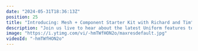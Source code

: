 ```yaml
---
date: "2024-05-31T18:36:13Z"
position: 25
title: "Introducing: Mesh + Component Starter Kit with Richard and Tim"
description: "Join us live to hear about the latest Uniform features to make content management faster and more efficient for teams. The Component Starter Kit offers open-source, customizable components for building key pages, while improved data connections via Mesh allow for easier setup and fast edge-cached content delivery. \n\nLivestream guest: Richard Bausek, Director of Product Management at Uniform\nhttps://twitter.com/richardbausek\nhttps://uniform.dev/\n\nLivestream Host: Tim Benniks \nhttps://twitter.com/timbenniks\nhttps://www.linkedin.com/in/timbenniks/\n\nJoin us on Discord at https://uniform.to/discord\nLearn more at https://uniform.dev\n\nFollow us on:\nFacebook: https://www.facebook.com/people/Uniform/\nTwitter: https://twitter.com/UniformDev \nLinkedIn: https://www.linkedin.com/company/uniformdev \nInstagram: https://www.instagram.com/uniform.dev/"
image: "https://i.ytimg.com/vi/-hmTWfHON2o/maxresdefault.jpg"
videoId: "-hmTWfHON2o"
---
```


